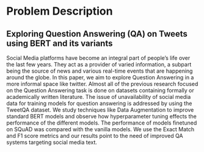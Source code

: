 # Problem Description

## Exploring Question Answering (QA) on Tweets using BERT and its variants
Social Media platforms have become an integral
part of people’s life over the last few years. They
act as a provider of varied information, a subpart
being the source of news and various real-time
events that are happening around the globe. In this
paper, we aim to explore Question Answering in
a more informal space like twitter. Almost all of
the previous research focused on the Question
Answering task is done on datasets containing
formally or academically written literature. The
issue of unavailability of social media data for
training models for question answering is
addressed by using the TweetQA dataset. We
study techniques like Data Augmentation to
improve standard BERT models and observe how
hyperparameter tuning effects the performance of
the different models. The performance of models
finetuned on SQuAD was compared with the
vanilla models. We use the Exact Match and F1
score metrics and our results point to the need of
improved QA systems targeting social media text.


